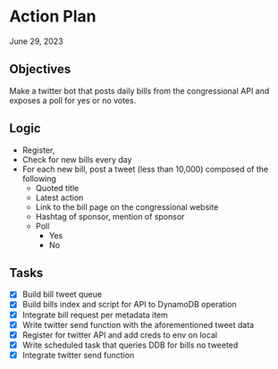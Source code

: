 # Action Plan
June 29, 2023

## Objectives
Make a twitter bot that posts daily bills from the congressional API and exposes a poll for yes or no votes.

## Logic
- Register, 
- Check for new bills every day
- For each new bill, post a tweet (less than 10,000) composed of the following
  - Quoted title
  - Latest action
  - Link to the bill page on the congressional website
  - Hashtag of sponsor, mention of sponsor
  - Poll
    - Yes
    - No

## Tasks
- [x] Build bill tweet queue
- [x] Build bills index and script for API to DynamoDB operation
- [x] Integrate bill request per metadata item
- [x] Write twitter send function with the aforementioned tweet data
- [x] Register for twitter API and add creds to env on local
- [x] Write scheduled task that queries DDB for bills no tweeted
- [x] Integrate twitter send function

